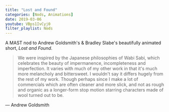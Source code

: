 ```yaml
---
title: "Lost and Found"
categories: [Nods, Animations]
date: 2019-03-06
youtube: VBps1IvCyj0
filter_playlist: Nods
---
```


A MAST nod to Andrew Goldsmith's & Bradley Slabe's beautifully animated short, _Lost and Found_.

> We were inspired by the Japanese philosophies of Wabi Sabi, which celebrates the beauty of impermanence, incompleteness and imperfection. It varies with much of my other work in that it's much more melancholy and bittersweet. I wouldn't say it differs hugely from the rest of my work. Though perhaps since I make a lot of commercials which are often cleaner and more slick, and not as rough and organic as a longer-form stop motion starring characters made of wool turned out to be.

<attribution>— Andrew Goldsmith</attribution>